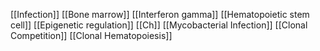 [[Infection]]
[[Bone marrow]]
[[Interferon gamma]]
[[Hematopoietic stem cell]]
[[Epigenetic regulation]]
[[Ch]]
[[Mycobacterial Infection]]
[[Clonal Competition]]
[[Clonal Hematopoiesis]]
